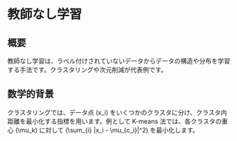 # 教師なし学習

## 概要
教師なし学習は、ラベル付けされていないデータからデータの構造や分布を学習する手法です。クラスタリングや次元削減が代表例です。

## 数学的背景
クラスタリングでは、データ点 \(x_i\) をいくつかのクラスタに分け、クラスタ内距離を最小化する指標を用います。例として K-means 法では、各クラスタの重心 \(\mu_k\) に対して \(\sum\_{i} \|x_i - \mu_{c_i}\|^2\) を最小化します。
